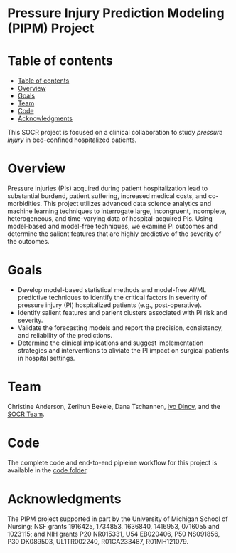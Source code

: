 # Pressure Injury Prediction Modeling (PIPM) Project

Table of contents
=================

<!--tc-->
   * [Table of contents](#table-of-contents)
   * [Overview](#overview)
   * [Goals](#goals)
   * [Team](#team)
   * [Code](#code)
   * [Acknowledgments](#acknowledgments)
<!--tc-->
This SOCR project is focused on a clinical collaboration to study *pressure injury* in bed-confined hospitalized patients.

Overview
========

Pressure injuries (PIs) acquired during patient hospitalization lead to substantial burdend, patient suffering, increased medical costs, and co-morbidities. This project utilizes advanced data science analytics and machine learning techniques to interrogate large, incongruent, incomplete, heterogeneous, and time-varying data of hospital-acquired PIs. Using model-based and model-free techniques, we examine PI outcomes and determine the salient features that are highly predictive of the severity of the outcomes.

Goals
=====

* Develop model-based statistical methods and model-free AI/ML predictive techniques to identify the critical factors in severity of pressure injury (PI) hospitalized patients (e.g., post-operative). 
* Identify salient features and parient clusters associated with PI risk and severity.
* Validate the forecasting models and report the precision, consistency, and reliability of the predictions. 	
* Determine the clinical implications and suggest implementation strategies and interventions to aliviate the PI impact on surgical patients in hospital settings.

Team
====

Christine Anderson, Zerihun Bekele, Dana Tschannen, [Ivo Dinov](http://umich.edu/~dinov), and the [SOCR Team](www.socr.umich.edu/people).


Code
====

The complete code and end-to-end pipleine workflow for this project is available in the [code folder](https://github.com/SOCR/PressureInjuryPrediction/tree/master/code). 

Acknowledgments
===============

The PIPM project supported in part by the University of Michigan School of Nursing; NSF grants 1916425, 1734853, 1636840, 1416953, 0716055 and 1023115; and NIH grants P20 NR015331, U54 EB020406, P50 NS091856, P30 DK089503, UL1TR002240, R01CA233487, R01MH121079.

